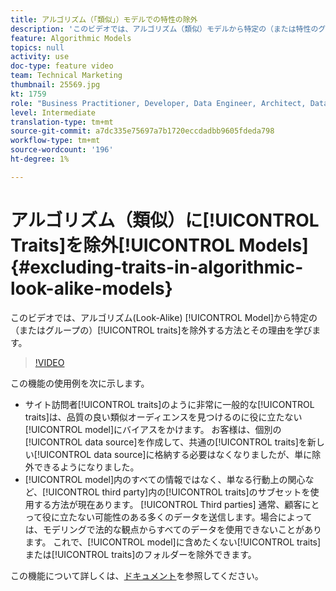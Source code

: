 ```yaml
---
title: アルゴリズム（「類似」）モデルでの特性の除外
description: 'このビデオでは、アルゴリズム（類似）モデルから特定の（または特性のグループ）を除外する方法と理由を学びます。 '
feature: Algorithmic Models
topics: null
activity: use
doc-type: feature video
team: Technical Marketing
thumbnail: 25569.jpg
kt: 1759
role: "Business Practitioner, Developer, Data Engineer, Architect, Data Architect, Administrator, Leader"
level: Intermediate
translation-type: tm+mt
source-git-commit: a7dc335e75697a7b1720eccdadbb9605fdeda798
workflow-type: tm+mt
source-wordcount: '196'
ht-degree: 1%

---
```



# アルゴリズム（類似）に[!UICONTROL Traits]を除外[!UICONTROL Models] {#excluding-traits-in-algorithmic-look-alike-models}

このビデオでは、アルゴリズム(Look-Alike) [!UICONTROL Model]から特定の（またはグループの）[!UICONTROL traits]を除外する方法とその理由を学びます。

>[!VIDEO](https://video.tv.adobe.com/v/25569/?quality=12)

この機能の使用例を次に示します。

* サイト訪問者[!UICONTROL traits]のように非常に一般的な[!UICONTROL traits]は、品質の良い類似オーディエンスを見つけるのに役に立たない[!UICONTROL model]にバイアスをかけます。 お客様は、個別の[!UICONTROL data source]を作成して、共通の[!UICONTROL traits]を新しい[!UICONTROL data source]に格納する必要はなくなりましたが、単に除外できるようになりました。
* [!UICONTROL model]内のすべての情報ではなく、単なる行動上の関心など、[!UICONTROL third party]内の[!UICONTROL traits]のサブセットを使用する方法が現在あります。 [!UICONTROL Third parties] 通常、顧客にとって役に立たない可能性のある多くのデータを送信します。場合によっては、モデリングで法的な観点からすべてのデータを使用できないことがあります。 これで、[!UICONTROL model]に含めたくない[!UICONTROL traits]または[!UICONTROL traits]のフォルダーを除外できます。

この機能について詳しくは、[ドキュメント](https://marketing.adobe.com/resources/help/en_US/aam/trait-exclusion-algo-models.html)を参照してください。